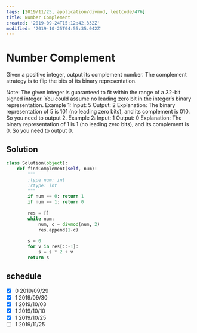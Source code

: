 ```yaml
---
tags: [2019/11/25, application/divmod, leetcode/476]
title: Number Complement
created: '2019-09-24T15:12:42.332Z'
modified: '2019-10-25T04:55:35.042Z'
---
```


# Number Complement

Given a positive integer, output its complement number. The complement strategy is to flip the bits of its binary representation.

Note:
The given integer is guaranteed to fit within the range of a 32-bit signed integer.
You could assume no leading zero bit in the integer’s binary representation.
Example 1:
Input: 5
Output: 2
Explanation: The binary representation of 5 is 101 (no leading zero bits), and its complement is 010. So you need to output 2.
Example 2:
Input: 1
Output: 0
Explanation: The binary representation of 1 is 1 (no leading zero bits), and its complement is 0. So you need to output 0.

## Solution

```python
class Solution(object):
    def findComplement(self, num):
        """
        :type num: int
        :rtype: int
        """
        if num == 0: return 1
        if num == 1: return 0
        
        res = []
        while num:
            num, c = divmod(num, 2)
            res.append(1-c)
        
        s = 0
        for v in res[::-1]:
            s = s * 2 + v
        return s
```

## schedule

* [x] 0 2019/09/29
* [x] 1 2019/09/30
* [x] 1 2019/10/03
* [x] 1 2019/10/10
* [x] 1 2019/10/25
* [ ] 1 2019/11/25
